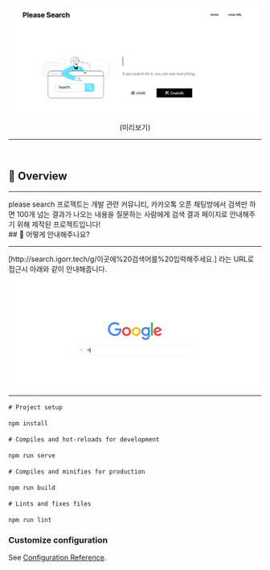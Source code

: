 <img src="./images/header-image.gif" width="auto" title="header-image"/>
<center>
(미리보기)
</center>

<hr> <br>

## 🌈 Overview
<hr>
please search 프로젝트는 개발 관련 커뮤니티, 카카오톡 오픈 채팅방에서 검색만 하면 100개 넘는 결과가 나오는 내용을 질문하는 사람에게 검색 결과 페이지로 안내해주기 위해 제작된 프로젝트입니다!
<br>
## 🍐 어떻게 안내해주나요?
<hr>
[http://search.igorr.tech/g/이곳에%20검색어를%20입력해주세요.] 라는 URL로 접근시 아래와 같이 안내해줍니다.
<img src="./images/search-image.gif" width="auto" title="header-image"/>
<hr>

```
# Project setup

npm install

# Compiles and hot-reloads for development

npm run serve

# Compiles and minifies for production

npm run build

# Lints and fixes files

npm run lint

```

### Customize configuration
See [Configuration Reference](https://cli.vuejs.org/config/).
